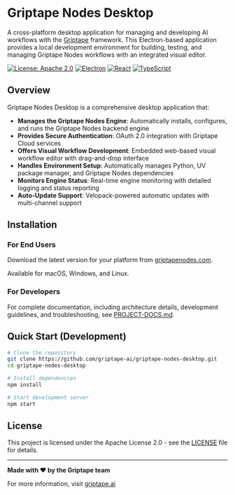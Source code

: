 # Griptape Nodes Desktop

A cross-platform desktop application for managing and developing AI workflows with the [Griptape](https://www.griptape.ai/) framework. This Electron-based application provides a local development environment for building, testing, and managing Griptape Nodes workflows with an integrated visual editor.

[![License: Apache 2.0](https://img.shields.io/badge/License-Apache_2.0-blue.svg)](https://opensource.org/licenses/Apache-2.0)
[![Electron](https://img.shields.io/badge/Electron-37.3.1-47848F?logo=electron)](https://www.electronjs.org/)
[![React](https://img.shields.io/badge/React-19.1.1-61DAFB?logo=react)](https://reactjs.org/)
[![TypeScript](https://img.shields.io/badge/TypeScript-5.9.2-3178C6?logo=typescript)](https://www.typescriptlang.org/)

## Overview

Griptape Nodes Desktop is a comprehensive desktop application that:

- **Manages the Griptape Nodes Engine**: Automatically installs, configures, and runs the Griptape Nodes backend engine
- **Provides Secure Authentication**: OAuth 2.0 integration with Griptape Cloud services
- **Offers Visual Workflow Development**: Embedded web-based visual workflow editor with drag-and-drop interface
- **Handles Environment Setup**: Automatically manages Python, UV package manager, and Griptape Nodes dependencies
- **Monitors Engine Status**: Real-time engine monitoring with detailed logging and status reporting
- **Auto-Update Support**: Velopack-powered automatic updates with multi-channel support

## Installation

### For End Users

Download the latest version for your platform from [griptapenodes.com](https://griptapenodes.com).

Available for macOS, Windows, and Linux.

### For Developers

For complete documentation, including architecture details, development guidelines, and troubleshooting, see [PROJECT-DOCS.md](PROJECT-DOCS.md).

## Quick Start (Development)

```bash
# Clone the repository
git clone https://github.com/griptape-ai/griptape-nodes-desktop.git
cd griptape-nodes-desktop

# Install dependencies
npm install

# Start development server
npm start
```

## License

This project is licensed under the Apache License 2.0 - see the [LICENSE](LICENSE) file for details.

---

**Made with ❤️ by the Griptape team**

For more information, visit [griptape.ai](https://www.griptape.ai/)

